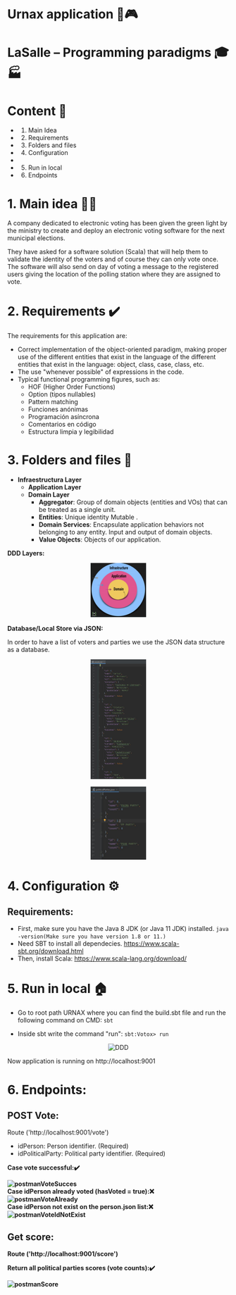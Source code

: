 # Urnax application 📳🎮

# LaSalle – Programming paradigms 🎓🏭

# Content 📇

*
    1. Main Idea
*
    2. Requirements
*
    3. Folders and files
*
    4. Configuration
*

*
    5. Run in local
    

*
    6. Endpoints

# 1. Main idea 🤔💭

A company dedicated to electronic voting has been given the green light by the ministry to create and deploy an
electronic voting software for the next municipal elections.

They have asked for a software solution (Scala) that will help them to validate the identity of the voters and of course
they can only vote once. The software will also send on day of voting a message to the registered users giving the
location of the polling station where they are assigned to vote.

# 2. Requirements ✔️

The requirements for this application are:

* Correct implementation of the object-oriented paradigm, making proper use of the different entities that exist in the
  language of the different entities that exist in the language: object, class, case, class, etc.
* The use "whenever possible" of expressions in the code.
* Typical functional programming figures, such as:
    - HOF (Higher Order Functions)
    - Option (tipos nullables)
    - Pattern matching
    - Funciones anónimas
    - Programación asíncrona
    - Comentarios en código
    - Estructura limpia y legibilidad

# 3. Folders and files 📁
 * **Infraestructura Layer**
    * **Application Layer**
    * **Domain Layer**
      *  **Aggregator**: Group of domain objects (entities and VOs) that can be treated as a single unit.
      *  **Entities**: Unique identity Mutable .
      *  **Domain Services**: Encapsulate application behaviors not belonging to any entity. Input and output of domain objects.
      *  **Value Objects**: Objects of our application.

**DDD Layers:**  

<p align="center">
 <img style="text-align:center" src="images/ddd.PNG" width="25%" height="25%" alt="DDD">
</p>

**Database/Local Store via JSON:**  


In order to have a list of voters and parties we use the JSON data structure as a database.
<p align="center">
 <img style="text-align:center" src="images/peopleJson.JPG" width="25%" height="25%" alt="peopleJson">
</p>
<p align="center">
 <img style="text-align:center" src="images/politicalParties.JPG" width="25%" height="25%" alt="politicalParties">
</p>

# 4. Configuration ⚙️

## Requirements:

- First, make sure you have the Java 8 JDK (or Java 11 JDK) installed. ```java -version(Make sure you have version 1.8 or 11.)```
- Need SBT to install all dependecies. https://www.scala-sbt.org/download.html
- Then, install Scala: https://www.scala-lang.org/download/


# 5. Run in local 🏠

* Go to root path URNAX where you can find the build.sbt file and run the following command on CMD:
```sbt```  


* Inside sbt write the command "run":
```sbt:Votox> run ``` 



<p align="center">
 <img style="text-align:center" src="images/sbtRun.JPG" width="75%" height="75%" alt="DDD">
</p>


Now application is running on http://localhost:9001

# 6. Endpoints:

## POST Vote:
Route ('http://localhost:9001/vote')
* idPerson: Person identifier. (Required)
* idPoliticalParty: Political party identifier. (Required)  

<b>Case vote successful:<b/>✔️  
    

<img style="text-align:center" src="images/postmanVoteSucces.JPG" width="50%" height="50%" alt="postmanVoteSucces">
    </br>
<b>Case idPerson already voted (hasVoted = true):<b/>❌  
</br>
<img style="text-align:center" src="images/postmanVoteAlready.JPG" width="50%" height="50%" alt="postmanVoteAlready">
    </br>
<b>Case idPerson not exist on the person.json list:<b/>❌  
   </br> 

<img style="text-align:center" src="images/postmanVoteIdNotExist.JPG" width="50%" height="50%" alt="postmanVoteIdNotExist">


## Get score:
Route ('http://localhost:9001/score')  

<b>Return all political parties scores (vote counts):<b/>✔️  
    

<img style="text-align:center" src="images/postmanScore.JPG" width="50%" height="50%" alt="postmanScore">


